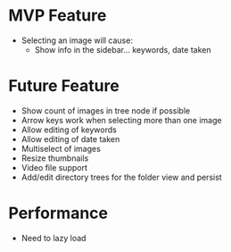 # MVP Feature
* Selecting an image will cause:
  * Show info in the sidebar... keywords, date taken

# Future Feature
* Show count of images in tree node if possible
* Arrow keys work when selecting more than one image
* Allow editing of keywords
* Allow editing of date taken
* Multiselect of images
* Resize thumbnails
* Video file support
* Add/edit directory trees for the folder view and persist

# Performance
* Need to lazy load
